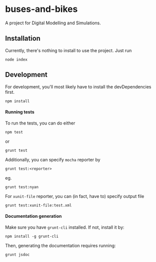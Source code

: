 # buses-and-bikes

A project for Digital Modelling and Simulations.

## Installation

Currently, there's nothing to install to use the project. Just run

```
node index
```

## Development

For development, you'll most likely have to install the devDependencies first.

```
npm install
```

#### Running tests

To run the tests, you can do either

```
npm test
```

or

```
grunt test
```

Additionally, you can specify `mocha` reporter by

```
grunt test:<reporter>
```

eg.

```
grunt test:nyan
```

For `xunit-file` reporter, you can (in fact, have to) specify output file

```
grunt test:xunit-file:test.xml
```

#### Documentation generation

Make sure you have `grunt-cli` installed. If not, install it by:

```
npm install -g grunt-cli
```

Then, generating the documentation requires running:

```
grunt jsdoc
```